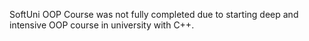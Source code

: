 SoftUni OOP Course was not fully completed due to starting deep and intensive OOP course in university with C++.
